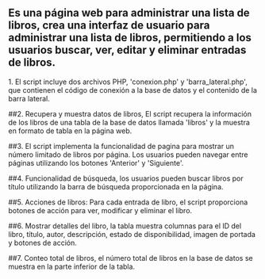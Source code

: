 ## Es una página web para administrar una lista de libros, crea una interfaz de usuario para administrar una lista de libros, permitiendo a los usuarios buscar, ver, editar y eliminar entradas de libros.
 
 
1. El script incluye dos archivos PHP, 'conexion.php' y 'barra_lateral.php', que contienen el código de conexión a la base de datos y el contenido de la barra lateral.

##2. Recupera y muestra datos de libros, El script recupera la información de los libros de una tabla de la base de datos llamada 'libros' y la muestra en formato de tabla en la página web.

##3. El script implementa la funcionalidad de pagina para mostrar un número limitado de libros por página. Los usuarios pueden navegar entre páginas utilizando los botones 'Anterior' y 'Siguiente'.

##4. Funcionalidad de búsqueda, los usuarios pueden buscar libros por título utilizando la barra de búsqueda proporcionada en la página.

##5. Acciones de libros: Para cada entrada de libro, el script proporciona botones de acción para ver, modificar y eliminar el libro.

##6. Mostrar detalles del libro, la tabla muestra columnas para el ID del libro, título, autor, descripción, estado de disponibilidad, imagen de portada y botones de acción.

##7. Conteo total de libros, el número total de libros en la base de datos se muestra en la parte inferior de la tabla.
 
